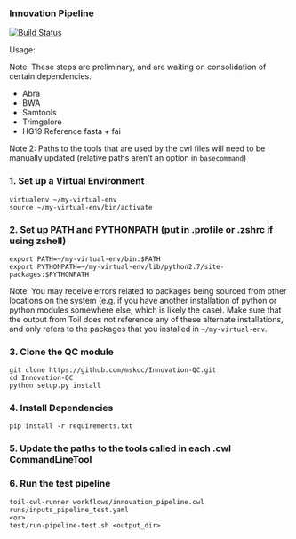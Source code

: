 ### Innovation Pipeline

[![Build Status](https://travis-ci.org/mskcc/Innovation-Pipeline.svg?branch=master)](https://travis-ci.org/mskcc/Innovation-Pipeline)

Usage:

Note: These steps are preliminary, and are waiting on consolidation of certain dependencies. 
  - Abra
  - BWA
  - Samtools
  - Trimgalore
- HG19 Reference fasta + fai

Note 2: Paths to the tools that are used by the cwl files will need to be manually updated (relative paths aren't an option in `basecommand`)


### 1. Set up a Virtual Environment
```
virtualenv ~/my-virtual-env
source ~/my-virtual-env/bin/activate
```

### 2. Set up PATH and PYTHONPATH (put in .profile or .zshrc if using zshell)
```
export PATH=~/my-virtual-env/bin:$PATH
export PYTHONPATH=~/my-virtual-env/lib/python2.7/site-packages:$PYTHONPATH
```
Note: You may receive errors related to packages being sourced from other locations on the system (e.g. if you have another installation of python or python modules somewhere else, which is likely the case). Make sure that the output from Toil does not reference any of these alternate installations, and only refers to the packages that you installed in `~/my-virtual-env`.

### 3. Clone the QC module
```
git clone https://github.com/mskcc/Innovation-QC.git
cd Innovation-QC
python setup.py install
```

### 4. Install Dependencies
```
pip install -r requirements.txt 
```

### 5. Update the paths to the tools called in each .cwl CommandLineTool

### 6. Run the test pipeline
```
toil-cwl-runner workflows/innovation_pipeline.cwl runs/inputs_pipeline_test.yaml
<or>
test/run-pipeline-test.sh <output_dir>
```
